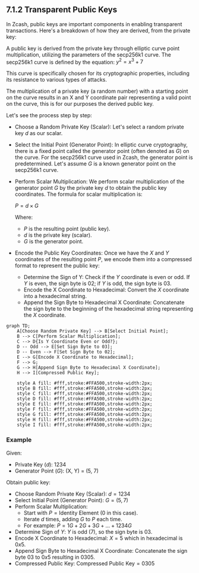 ## 7.1.2 Transparent Public Keys

In Zcash, public keys are important components in enabling transparent transactions. Here's a breakdown of how they are derived, from the private key:

A public key is derived from the private key through elliptic curve point multiplication, utilizing the parameters of the secp256k1 curve. The secp256k1 curve is defined by the equation: $y^2 = x^3 + 7$

This curve is specifically chosen for its cryptographic properties, including its resistance to various types of attacks.

The multiplication of a private key (a random number) with a starting point on the curve results in an X and Y coordinate pair representing a valid point on the curve, this is for our purposes the derived public key.

Let's see the process step by step:

- Choose a Random Private Key (Scalar): Let's select a random private key $d$ as our scalar.

- Select the Initial Point (Generator Point): In elliptic curve cryptography, there is a fixed point called the generator point (often denoted as $G$) on the curve. For the secp256k1 curve used in Zcash, the generator point is predetermined. Let's assume $G$ is a known generator point on the secp256k1 curve.

- Perform Scalar Multiplication: We perform scalar multiplication of the generator point $G$ by the private key $d$ to obtain the public key coordinates. The formula for scalar multiplication is:

  $P = d × G$

  Where:
  - $P$ is the resulting point (public key).
  - $d$ is the private key (scalar).
  - $G$ is the generator point.

- Encode the Public Key Coordinates: Once we have the $X$ and $Y$ coordinates of the resulting point $P$, we encode them into a compressed format to represent the public key:
  - Determine the Sign of Y: Check if the $Y$ coordinate is even or odd. If $Y$ is even, the sign byte is 02; if $Y$ is odd, the sign byte is 03.
  - Encode the X Coordinate to Hexadecimal: Convert the $X$ coordinate into a hexadecimal string.
  - Append the Sign Byte to Hexadecimal X Coordinate: Concatenate the sign byte to the beginning of the hexadecimal string representing the $X$ coordinate.

```mermaid
graph TD;
    A[Choose Random Private Key] --> B[Select Initial Point];
    B --> C[Perform Scalar Multiplication];
    C --> D{Is Y Coordinate Even or Odd?};
    D -- Odd --> E[Set Sign Byte to 03];
    D -- Even --> F[Set Sign Byte to 02];
    E --> G[Encode X Coordinate to Hexadecimal];
    F --> G;
    G --> H[Append Sign Byte to Hexadecimal X Coordinate];
    H --> I[Compressed Public Key];

    style A fill: #fff,stroke:#FFA500,stroke-width:2px;
    style B fill: #fff,stroke:#FFA500,stroke-width:2px;
    style C fill: #fff,stroke:#FFA500,stroke-width:2px;
    style D fill: #fff,stroke:#FFA500,stroke-width:2px;
    style E fill: #fff,stroke:#FFA500,stroke-width:2px;
    style F fill: #fff,stroke:#FFA500,stroke-width:2px;
    style G fill: #fff,stroke:#FFA500,stroke-width:2px;
    style H fill: #fff,stroke:#FFA500,stroke-width:2px;
    style I fill: #fff,stroke:#FFA500,stroke-width:2px;

```

### Example

Given:

- Private Key ($d$): 1234
- Generator Point ($G$): (X, Y) = (5, 7)

Obtain public key:

- Choose Random Private Key (Scalar): $d = 1234$
- Select Initial Point (Generator Point): $G = (5, 7)$
- Perform Scalar Multiplication:
  - Start with $P = \text{Identity Element}$ (0 in this case).
  - Iterate $d$ times, adding $G$ to $P$ each time.
  - For example: $P = 1G + 2G + 3G + ... + 1234G$
- Determine Sign of $Y$: $Y$ is odd (7), so the sign byte is 03.
- Encode X Coordinate to Hexadecimal: $X = 5$ which in hexadecimal is $0x5$.
- Append Sign Byte to Hexadecimal X Coordinate: Concatenate the sign byte 03 to $0x5$ resulting in $0305$.
- Compressed Public Key: $\text{Compressed Public Key} = 0305$
